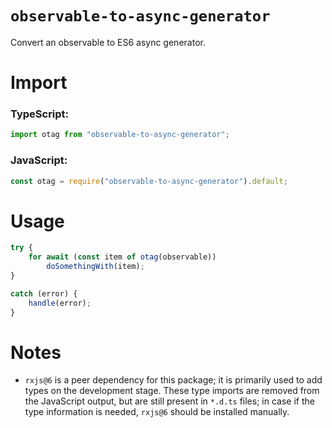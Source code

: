 # `observable-to-async-generator`

Convert an observable to ES6 async generator.

# Import

### TypeScript:

```ts
import otag from "observable-to-async-generator";
```

### JavaScript:

```js
const otag = require("observable-to-async-generator").default;
```

# Usage

```ts
try {
	for await (const item of otag(observable))
		doSomethingWith(item);
}

catch (error) {
	handle(error);
}
```

# Notes

- `rxjs@6` is a peer dependency for this package; it is primarily used to add types on the development stage. These type imports are removed from the JavaScript output, but are still present in `*.d.ts` files; in case if the type information is needed, `rxjs@6` should be installed manually.

